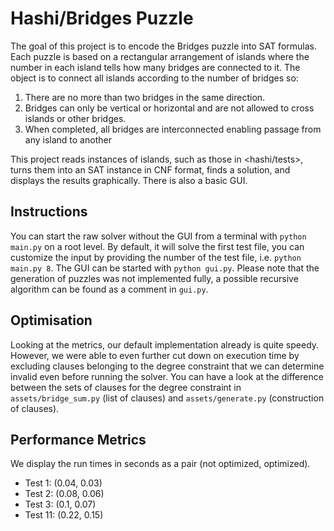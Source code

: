 # Hashi/Bridges Puzzle

The goal of this project is to encode the Bridges puzzle into SAT formulas. Each puzzle is based on a rectangular arrangement of islands where the number in each island tells how many bridges are connected to it. The object is to connect all islands according to the number of bridges so:
  1. There are no more than two bridges in the same direction.
  2. Bridges can only be vertical or horizontal and are not allowed to cross islands or other bridges.
  3. When completed, all bridges are interconnected enabling passage from any island to another

This project reads instances of islands, such as those in <hashi/tests>, turns them into an SAT instance in CNF format, finds a solution, and displays the results graphically. There is also a basic GUI.

## Instructions

You can start the raw solver without the GUI from a terminal with `python main.py` on a root level. By default, it will solve the first test file, you can customize the input by providing the number of the test file, i.e. `python main.py 8`. The GUI can be started with `python gui.py`. Please note that the generation of puzzles was not implemented fully, a possible recursive algorithm can be found as a comment in `gui.py`.

## Optimisation

Looking at the metrics, our default implementation already is quite speedy. However, we were able to even further cut down on execution time by excluding clauses belonging to the degree constraint that we can determine invalid even before running the solver. You can have a look at the difference between the sets of clauses for the degree constraint in `assets/bridge_sum.py` (list of clauses) and `assets/generate.py` (construction of clauses).

## Performance Metrics

We display the run times in seconds as a pair (not optimized, optimized).

- Test 1: (0.04, 0.03)
- Test 2: (0.08, 0.06)
- Test 3: (0.1, 0.07)
- Test 11: (0.22, 0.15)


